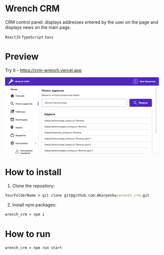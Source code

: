 # Wrench CRM
CRM control panel: displays addresses entered by the user on the page and displays news on the main page.

`ReactJS` `TypeScript` `Sass`

# Preview 
Try It - https://crm-wrench.vercel.app
<p align="center">
  <img src="public/main.png" width="700"/>
</p>

# How to install 
1. Clone the repository:
```cmd
YourFolderName > git clone git@github.com:AKarpenka/wrench_crm.git
```

2. Install npm packages:
```cmd
wrench_crm > npm i
```

# How to run 
```cmd
wrench_crm > npm run start
```

